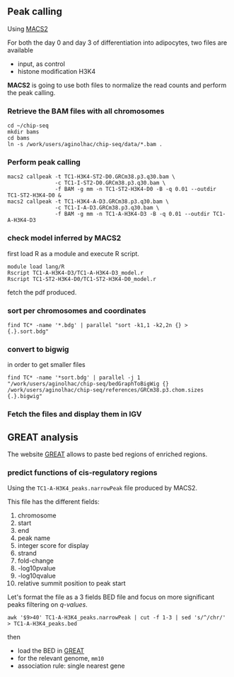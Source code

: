 ## Peak calling

Using [MACS2](https://github.com/taoliu/MACS/)

For both the day 0 and day 3 of differentiation into adipocytes, two files are available

* input, as control
* histone modification H3K4

**MACS2** is going to use both files to normalize the read counts and perform the peak calling.

### Retrieve the BAM files with all chromosomes

```
cd ~/chip-seq
mkdir bams
cd bams
ln -s /work/users/aginolhac/chip-seq/data/*.bam .
```

### Perform peak calling

```
macs2 callpeak -t TC1-H3K4-ST2-D0.GRCm38.p3.q30.bam \
               -c TC1-I-ST2-D0.GRCm38.p3.q30.bam \
               -f BAM -g mm -n TC1-ST2-H3K4-D0 -B -q 0.01 --outdir TC1-ST2-H3K4-D0 &
macs2 callpeak -t TC1-H3K4-A-D3.GRCm38.p3.q30.bam \
               -c TC1-I-A-D3.GRCm38.p3.q30.bam \
               -f BAM -g mm -n TC1-A-H3K4-D3 -B -q 0.01 --outdir TC1-A-H3K4-D3
```

### check model inferred by MACS2

first load R as a module and execute R script.

```
module load lang/R
Rscript TC1-A-H3K4-D3/TC1-A-H3K4-D3_model.r
Rscript TC1-ST2-H3K4-D0/TC1-ST2-H3K4-D0_model.r
```

fetch the pdf produced.

### sort per chromosomes and coordinates

```
find TC* -name '*.bdg' | parallel "sort -k1,1 -k2,2n {} > {.}.sort.bdg"
```

### convert to bigwig

in order to get smaller files

```
find TC* -name '*sort.bdg' | parallel -j 1 "/work/users/aginolhac/chip-seq/bedGraphToBigWig {} /work/users/aginolhac/chip-seq/references/GRCm38.p3.chom.sizes {.}.bigwig"
```

### Fetch the files and display them in IGV

## GREAT analysis

The website [GREAT](http://bejerano.stanford.edu/great/public/html/) allows to paste bed regions of enriched regions.

### predict functions of cis-regulatory regions

Using the `TC1-A-H3K4_peaks.narrowPeak` file produced by MACS2.

This file has the different fields:

1. chromosome
2. start
3. end
4. peak name
5. integer score for display
6. strand
7. fold-change
8. -log10pvalue
9. -log10qvalue
10. relative summit position to peak start

Let's format the file as a 3 fields BED file and focus on more significant peaks filtering on *q-values*.

```
awk '$9>40' TC1-A-H3K4_peaks.narrowPeak | cut -f 1-3 | sed 's/^/chr/' > TC1-A-H3K4_peaks.bed
```

then  

* load the BED in [GREAT](http://bejerano.stanford.edu/great/public/html/)  
* for the relevant genome, `mm10`  
* association rule: single nearest gene
